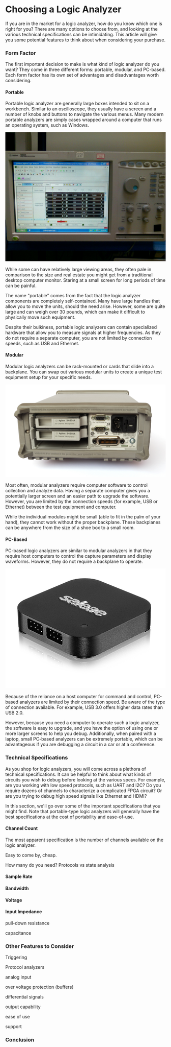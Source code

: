 # Choosing a Logic Analyzer

If you are in the market for a logic analyzer, how do you know which one is right for you? There are many options to choose from, and looking at the various technical specifications can be intimidating. This article will give you some potential features to think about when considering your purchase.

### Form Factor

The first important decision to make is what kind of logic analyzer do you want? They come in three different forms: portable, modular, and PC-based. Each form factor has its own set of advantages and disadvantages worth considering.

#### Portable

Portable logic analyzer are generally large boxes intended to sit on a workbench. Similar to an oscilloscope, they usually have a screen and a number of knobs and buttons to navigate the various menus. Many modern portable analyzers are simply cases wrapped around a computer that runs an operating system, such as Windows.

![](../.gitbook/assets/logic_analyzer_agilent_16902a.jpg)

While some can have relatively large viewing areas, they often pale in comparison to the size and real estate you might get from a traditional desktop computer monitor. Staring at a small screen for long periods of time can be painful.

The name "portable" comes from the fact that the logic analyzer components are completely self-contained. Many have large handles that allow you to move the units, should the need arise. However, some are quite large and can weigh over 30 pounds, which can make it difficult to physically move such equipment.

Despite their bulkiness, portable logic analyzers can contain specialized hardware that allow you to measure signals at higher frequencies. As they do not require a separate computer, you are not limited by connection speeds, such as USB and Ethernet.

#### Modular

Modular logic analyzers can be rack-mounted or cards that slide into a backplane. You can swap out various modular units to create a unique test equipment setup for your specific needs.

![](../.gitbook/assets/data_acquisition_agilent_-2.jpg)

Most often, modular analyzers require computer software to control collection and analyze data. Having a separate computer gives you a potentially larger screen and an easier path to upgrade the software. However, you are limited by the connection speeds \(for example, USB or Ethernet\) between the test equipment and computer.

While the individual modules might be small \(able to fit in the palm of your hand\), they cannot work without the proper backplane. These backplanes can be anywhere from the size of a shoe box to a small room.

#### PC-Based

PC-based logic analyzers are similar to modular analyzers in that they require host computers to control the capture parameters and display waveforms. However, they do not require a backplane to operate. 

![](../.gitbook/assets/logic8.jpg)

Because of the reliance on a host computer for command and control, PC-based analyzers are limited by their connection speed. Be aware of the type of connection available. For example, USB 3.0 offers higher data rates than USB 2.0.

However, because you need a computer to operate such a logic analyzer, the software is easy to upgrade, and you have the option of using one or more larger screens to help you debug. Additionally, when paired with a laptop, small PC-based analyzers can be extremely portable, which can be advantageous if you are debugging a circuit in a car or at a conference.

### Technical Specifications

As you shop for logic analyzers, you will come across a plethora of technical specifications. It can be helpful to think about what kinds of circuits you wish to debug before looking at the various specs. For example, are you working with low speed protocols, such as UART and I2C? Do you require dozens of channels to characterize a complicated FPGA circuit? Or are you trying to debug high speed signals like Ethernet and HDMI?

In this section, we'll go over some of the important specifications that you might find. Note that portable-type logic analyzers will generally have the best specifications at the cost of portability and ease-of-use.

#### Channel Count

The most apparent specification is the number of channels available on the logic analyzer.

Easy to come by, cheap.

How many do you need? Protocols vs state analysis 

#### Sample Rate



#### Bandwidth



#### Voltage



#### Input Impedance

pull-down resistance

capacitance

### Other Features to Consider

Triggering

Protocol analyzers

analog input

over voltage protection \(buffers\)

differential signals

output capability

ease of use

support

### Conclusion



